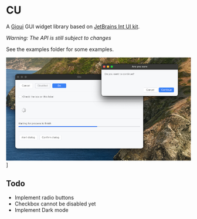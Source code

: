 # CU

A [Gioui][1] GUI widget library based on [JetBrains Int UI kit][2].

*Warning: The API is still subject to changes*

See the examples folder for some examples.

![example.png](examples%2Fscreenshots%2Fexample.png)]

## Todo

 - Implement radio buttons
 - Checkbox cannot be disabled yet
 - Implement Dark mode

[1]: https://gioui.org/
[2]: https://www.figma.com/community/file/1227732692272811382/int-ui-kit
